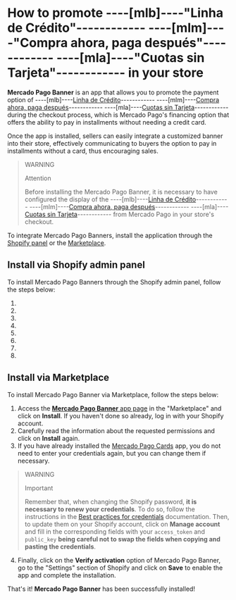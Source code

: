 # How to promote ----[mlb]----"Linha de Crédito"------------ ----[mlm]----"Compra ahora, paga después"------------ ----[mla]----"Cuotas sin Tarjeta"------------ in your store

**Mercado Pago Banner** is an app that allows you to promote the payment option of ----[mlb]----[Linha de Crédito](/developers/en/docs/shopify/integration-configuration/meses-sin-tarjeta)------------ ----[mlm]----[Compra ahora, paga después](/developers/en/docs/shopify/integration-configuration/meses-sin-tarjeta)------------ ----[mla]----[Cuotas sin Tarjeta](/developers/en/docs/shopify/integration-configuration/meses-sin-tarjeta)------------ during the checkout process, which is Mercado Pago's financing option that offers the ability to pay in installments without needing a credit card.

Once the app is installed, sellers can easily integrate a customized banner into their store, effectively communicating to buyers the option to pay in installments without a card, thus encouraging sales.

> WARNING
>
> Attention
>
> Before installing the Mercado Pago Banner, it is necessary to have configured the display of the ----[mlb]----[Linha de Crédito](/developers/en/docs/shopify/integration-configuration/meses-sin-tarjeta)------------ ----[mlm]----[Compra ahora, paga después](/developers/en/docs/shopify/integration-configuration/meses-sin-tarjeta)------------ ----[mla]----[Cuotas sin Tarjeta](/developers/en/docs/shopify/integration-configuration/meses-sin-tarjeta)------------ from Mercado Pago in your store's checkout.

To integrate Mercado Pago Banners, install the application through the [Shopify panel](/developers/en/docs/shopify/integration-configuration/pix#installviashopifyadminpanel) or the [Marketplace](/developers/en/docs/shopify/integration-configuration/pix#bookmark_install_via_marketplace).

## Install via Shopify admin panel

To install Mercado Pago Banners through the Shopify admin panel, follow the steps below:

1. 
2.
3.
4.
5.
6.
7.
8.

## Install via Marketplace

To install Mercado Pago Banner via Marketplace, follow the steps below:

1. Access the [**Mercado Pago Banner** app page](https://apps.shopify.com/mercado-pago-antifraud-plus) in the "Marketplace" and click on **Install**. If you haven't done so already, log in with your Shopify account.
2. Carefully read the information about the requested permissions and click on **Install** again.
3. If you have already installed the [Mercado Pago Cards](/developers/en/docs/shopify/integration-configuration/checkout-cards) app, you do not need to enter your credentials again, but you can change them if necessary.

> WARNING
>
> Important
> 
> Remember that, when changing the Shopify password, **it is necessary to renew your credentials**. To do so, follow the instructions in the [Best practices for credentials](/developers/en/docs/shopify/best-practices/credentials-best-practices/secure-credentials) documentation. Then, to update them on your Shopify account, click on **Manage account** and fill in the corresponding fields with your `access_token` and `public_key` **being careful not to swap the fields when copying and pasting the credentials**.

4. Finally, click on the **Verify activation** option of Mercado Pago Banner, go to the "Settings" section of Shopify and click on **Save** to enable the app and complete the installation.

That's it! **Mercado Pago Banner** has been successfully installed!